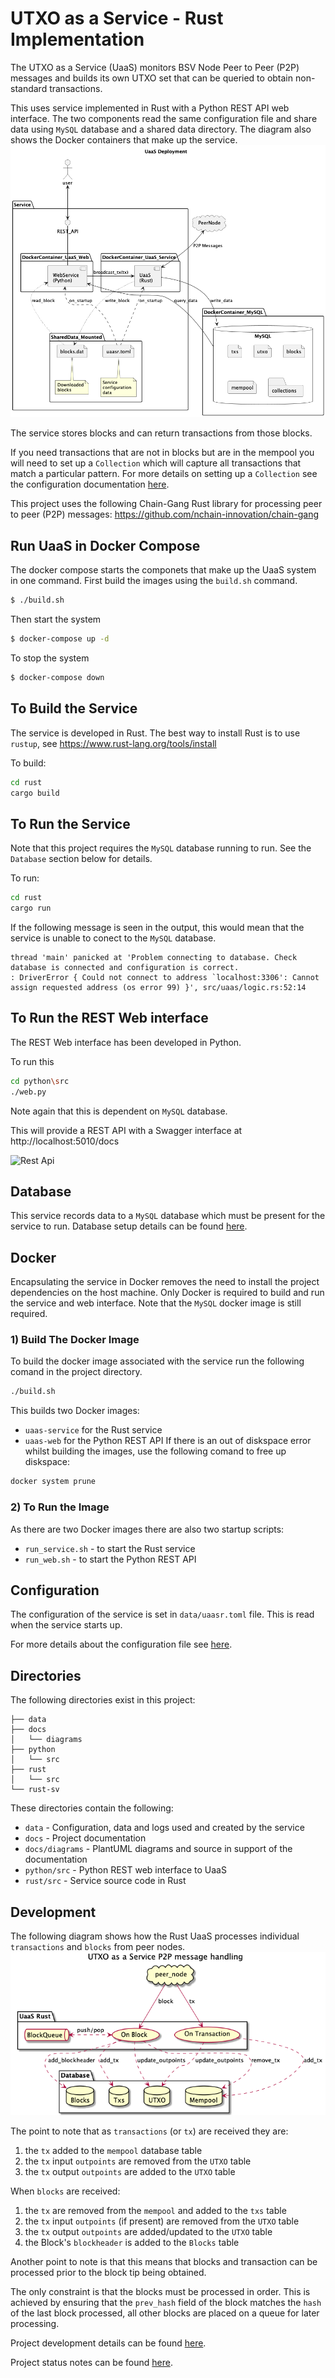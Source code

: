 # UTXO as a Service - Rust Implementation

 The UTXO as a Service (UaaS) monitors BSV Node Peer to Peer (P2P) messages and builds its own UTXO set that can be queried to obtain non-standard transactions.

This uses service implemented in Rust with a Python REST API web interface.
The two components read the same configuration file and share data using `MySQL` database and a shared data directory.
The diagram also shows the Docker containers that make up the service.
![Service Deployment](docs/diagrams/deployment.png)

The service stores blocks and can return transactions from those blocks.

If you need transactions that are not in blocks but are in the mempool you will need to set up a `Collection` which
will capture all transactions that match a particular pattern.
For more details on setting up a `Collection` see the configuration documentation [here](docs/Configuration.md).

This project uses the following Chain-Gang Rust library for processing peer to peer (P2P) messages:
https://github.com/nchain-innovation/chain-gang



## Run UaaS in Docker Compose
The docker compose starts the componets that make up the UaaS system in one command.
First build the images using the `build.sh` command.
```bash
$ ./build.sh
```
Then start the system 
```bash
$ docker-compose up -d
```
To stop the system 
```bash
$ docker-compose down
```


## To Build the Service
The service is developed in Rust.
The best way to install Rust is to use `rustup`, see https://www.rust-lang.org/tools/install

To build:
```bash
cd rust
cargo build
```

## To Run the Service
Note that this project requires the `MySQL` database running to run.
See the `Database` section below for details.

To run:
```bash
cd rust
cargo run
```

If the following message is seen in the output, this would mean that the service is unable to conect to the `MySQL` database.
```
thread 'main' panicked at 'Problem connecting to database. Check database is connected and configuration is correct.
: DriverError { Could not connect to address `localhost:3306': Cannot assign requested address (os error 99) }', src/uaas/logic.rs:52:14
```
## To Run the REST Web interface

The REST Web interface has been developed in Python.

To run this
```bash
cd python\src
./web.py
```
Note again that this is dependent on `MySQL` database.

This will provide a REST API with a Swagger interface at http://localhost:5010/docs

![Rest Api](docs/diagrams/UaaS_REST_API.png)


## Database
This service records data to a `MySQL` database which must be present for the service to run.
Database setup details can be found [here](docs/Database.md).

## Docker
Encapsulating the service in Docker removes the need to install the project dependencies on the host machine.
Only Docker is required to build and run the service and web interface.
Note that the `MySQL` docker image is still required.
### 1) Build The Docker Image
To build the docker image associated with the service run the following comand in the project directory.
```bash
./build.sh
```
This builds two Docker images:
* `uaas-service` for the Rust service
* `uaas-web` for the Python REST API
If there is an out of diskspace error whilst building the images, use the following comand to free up diskspace:
```bash
docker system prune
```
### 2) To Run the Image
As there are two Docker images there are also two startup scripts:
* `run_service.sh` - to start the Rust service
* `run_web.sh` - to start the Python REST API

## Configuration
The configuration of the service is set in `data/uaasr.toml` file.
This is read when the service starts up.

For more details about the configuration file see [here](docs/Configuration.md).


## Directories
The following directories exist in this project:
```
├── data
├── docs
│   └── diagrams
├── python
│   └── src
├── rust
│   └── src
└── rust-sv
```
These directories contain the following:
* `data` - Configuration, data and logs used and created by the service
* `docs` - Project documentation
* `docs/diagrams` - PlantUML diagrams and source in support of the documentation
* `python/src` - Python REST web interface to UaaS
* `rust/src` - Service source code in Rust

## Development
The following diagram shows how the Rust UaaS processes individual `transactions` and `blocks` from peer nodes.
![Usecase](docs/diagrams/usecase.png)

The point to note that as `transactions` (or `tx`) are received they are:
1) the `tx` added to the `mempool` database table
2) the `tx` input `outpoints` are removed from the `UTXO` table
3) the `tx` output `outpoints` are added to the `UTXO` table

When `blocks` are received:
1) the `tx` are removed from the `mempool` and added to the `txs` table
2) the `tx` input `outpoints` (if present) are removed  from the `UTXO` table
3) the `tx` output `outpoints` are added/updated to the `UTXO` table
4) the Block's `blockheader` is added to the `Blocks` table

Another point to note is that this means that blocks and transaction can be processed prior to the block tip being obtained.

The only constraint is that the blocks must be processed in order. This is achieved by ensuring that the `prev_hash` field of the block matches the `hash` of the last block processed, all other blocks are placed on a queue for later processing.

Project development details can be found [here](docs/Development.md).

Project status notes can be found [here](docs/Project.md).
